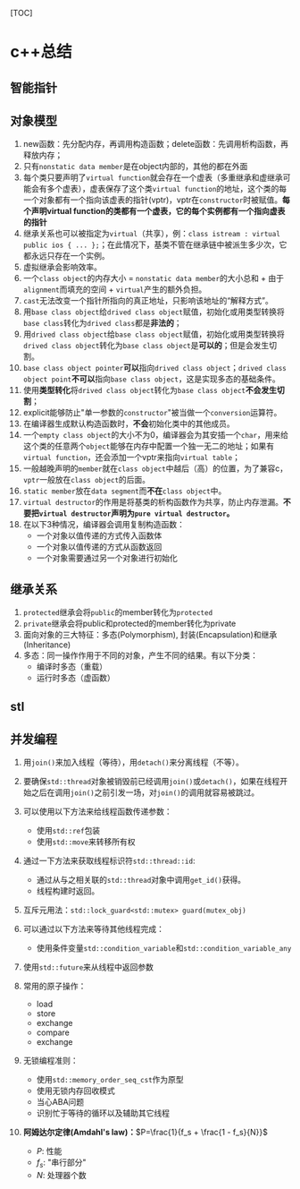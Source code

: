 [TOC]

# c++总结

## 智能指针



## 对象模型

1. new函数：先分配内存，再调用构造函数；delete函数：先调用析构函数，再释放内存；
2. 只有`nonstatic data member`是在object内部的，其他的都在外面
3. 每个类只要声明了`virtual function`就会存在一个虚表（多重继承和虚继承可能会有多个虚表），虚表保存了这个类`virtual function`的地址，这个类的每一个对象都有一个指向该虚表的指针(vptr)，vptr在`constructor`时被赋值。**每个声明virtual function的类都有一个虚表，它的每个实例都有一个指向虚表的指针**
4. 继承关系也可以被指定为`virtual`（共享），例：`class istream : virtual public ios { ... };`；在此情况下，基类不管在继承链中被派生多少次，它都永远只存在一个实例。
5. 虚拟继承会影响效率。
6. 一个`class object`的内存大小 = `nonstatic data member`的大小总和 + 由于`alignment`而填充的空间 + `virtual`产生的额外负担。
7. `cast`无法改变一个指针所指向的真正地址，只影响该地址的“解释方式”。
8. 用`base class object`给`drived class object`赋值，初始化或用类型转换将`base class`转化为`drived class`都是**非法的**；
9. 用`drived class object`给`base class object`赋值，初始化或用类型转换将`drived class object`转化为`base class object`是**可以的**；但是会发生切割。
10. `base class object pointer`**可以**指向`drived class object`；`drived class object point`**不可以**指向`base class object`，这是实现多态的基础条件。
11. 使用**类型转化**将`drived class object`转化为`base class object`**不会发生切割**；
12. explicit能够防止"单一参数的`constructor`"被当做一个`conversion`运算符。
13. 在编译器生成默认构造函数时，**不会**初始化类中的其他成员。
14. 一个`empty class object`的大小不为0，编译器会为其安插一个`char`，用来给这个类的任意两个`object`能够在内存中配置一个独一无二的地址；如果有`virtual function`，还会添加一个vptr来指向`virtual table`；
15. 一般越晚声明的`member`就在`class object`中越后（高）的位置，为了兼容c，`vptr`一般放在`class object`的后面。
16. `static member`放在`data segment`而**不在**`class object`中。
17. `virtual destructor`的作用是将基类的析构函数作为共享，防止内存泄漏。**不要把`virtual destructor`声明为`pure virtual destructor`。**
19. 在以下3种情况，编译器会调用复制构造函数：
    - 一个对象以值传递的方式传入函数体
    - 一个对象以值传递的方式从函数返回
    - 一个对象需要通过另一个对象进行初始化



## 继承关系

1. `protected`继承会将`public`的member转化为`protected`
2. `private`继承会将public和protected的member转化为private
3. 面向对象的三大特征：多态(Polymorphism), 封装(Encapsulation)和继承(Inheritance)
4. 多态：同一操作作用于不同的对象，产生不同的结果。有以下分类：
   	- 编译时多态（重载）
   	- 运行时多态（虚函数）



## stl



## 并发编程

1. 用`join()`来加入线程（等待），用`detach()`来分离线程（不等）。

2. 要确保`std::thread`对象被销毁前已经调用`join()`或`detach()`，如果在线程开始之后在调用`join()`之前引发一场，对`join()`的调用就容易被跳过。

3. 可以使用以下方法来给线程函数传递参数：

   - 使用`std::ref`包装
   - 使用`std::move`来转移所有权

4. 通过一下方法来获取线程标识符`std::thread::id`:

   - 通过从与之相关联的`std::thread`对象中调用`get_id()`获得。
   - 线程构建时返回。

5. 互斥元用法：`std::lock_guard<std::mutex> guard(mutex_obj)`

6. 可以通过以下方法来等待其他线程完成：

   - 使用条件变量`std::condition_variable`和`std::condition_variable_any`

7. 使用`std::future`来从线程中返回参数

8. 常用的原子操作：

   - load
   - store
   - exchange
   - compare
   - exchange

9. 无锁编程准则：

   - 使用`std::memory_order_seq_cst`作为原型
   - 使用无锁内存回收模式
   - 当心ABA问题
   - 识别忙于等待的循环以及辅助其它线程
   
10. **阿姆达尔定律(Amdahl's law)：**$P=\frac{1}{f_s + \frac{1 - f_s}{N}}$

    - $P$: 性能
    - $f_s$: "串行部分"
    - $N$: 处理器个数



